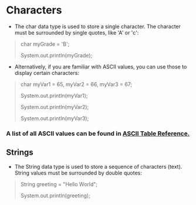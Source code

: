# Characters
- The char data type is used to store a single character. The character must be surrounded by single quotes, like 'A' or 'c':

>char myGrade = 'B';
> 
>System.out.println(myGrade);

- Alternatively, if you are familiar with ASCII values, you can use those to display certain characters:

> char myVar1 = 65, myVar2 = 66, myVar3 = 67;
> 
>System.out.println(myVar1);
> 
>System.out.println(myVar2);
> 
> System.out.println(myVar3);

### A list of all ASCII values can be found in [ASCII Table Reference.](https://www.w3schools.com/charsets/ref_html_ascii.asp)

## Strings

- The String data type is used to store a sequence of characters (text). String values must be surrounded by double quotes:
  
>String greeting = "Hello World";
> 
>System.out.println(greeting);